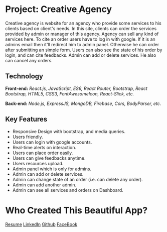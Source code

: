 # Project: Creative Agency

Creative agency is website for an agency who provide some services to his clients based on client's needs. In this site, clients can order the services provided by admin or manager of this agency. Agency can sell any kind of services here. To cite an order users have to log in with google. If it is an admins email then it'll redirect him to admin panel. Otherwise he can order after submitting an simple form. Users can also see the state of his order by login, and can cite feedbacks. Admin can add or delete services. He also can cancel any orders.

## Technology

**Front-end:** *React.js, JavaScript, ES6, React Router, Bootstrap, React Bootstrap, HTML5, CSS3, FontAwesomeIcon, React-Slick, etc.*

**Back-end:** *Node.js, ExpressJS, MongoDB, Firebase, Cors, BodyParser, etc.*

## Key Features

- Responsive Design with bootstrap, and media queries.
- Users friendly.
- Users can login with google accounts.
- Real-time alerts on interaction.
- Users can place order easily.
- Users can give feedbacks anytime.
- Users resources upload.
- Admin panel which is only for admins.
- Admin can add or delete services.
- Admin can change state of an order (i.e. can 
delete any order).
- Admin can add another admin.
- Admin can see all services and orders on Dashboard.

# Who Created This Beautiful App?

[Resume](https://drive.google.com/file/d/1n_WyOpWTddo8uBbx_PLidPB8ZviP1vBQ/view)
[LinkedIn](https://www.linkedin.com/in/abusayeed95/)
[Github](https://github.com/ahmedmusa995/)
[FaceBook](https://www.facebook.com/sayeed.sayem.95/)
